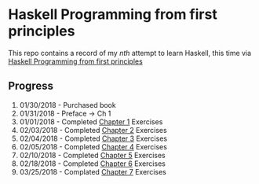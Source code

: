 # Haskell Programming from first principles

This repo contains a record of my _nth_ attempt to learn Haskell, this time via [Haskell Programming from first principles](http://haskellbook.com/)

## Progress

1. 01/30/2018 - Purchased book
2. 01/31/2018 - Preface -> Ch 1
3. 01/01/2018 - Completed [Chapter 1](ch1) Exercises
4. 02/03/2018 - Completed [Chapter 2](ch2) Exercises
5. 02/04/2018 - Completed [Chapter 3](ch3) Exercises
6. 02/05/2018 - Completed [Chapter 4](ch4) Exercises
7. 02/10/2018 - Completed [Chapter 5](ch5) Exercises
8. 02/18/2018 - Completed [Chapter 6](ch6) Exercises
9. 03/25/2018 - Complated [Chapter 7](ch7) Exercises
